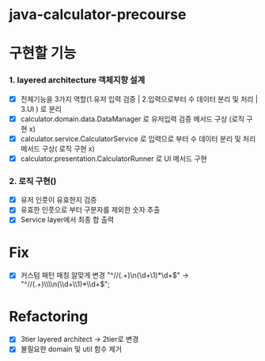 # java-calculator-precourse

# 구현할 기능
### 1. layered architecture 객체지향 설계 
   - [x] 전체기능을 3가지 역할(1.유저 입력 검증 | 2.입력으로부터 수 데이터 분리 및 처리 | 3.UI ) 로 분리
   - [x] calculator.domain.data.DataManager 로 유저입력 검증 메서드 구상 (로직 구현 x)
   - [x] calculator.service.CalculatorService 로 입력으로 부터 수 데이터 분리 및 처리 메서드 구상( 로직 구현 x)
   - [x] calculator.presentation.CalculatorRunner 로 UI 메서드 구현

### 2. 로직 구현()
- [x] 유저 인풋이 유효한지 검증
- [x] 유효한 인풋으로 부터 구분자를 제외한 숫자 추출
- [x] Service layer에서 최종 합 출력

# Fix
- [x] 커스텀 패턴 매칭 알맞게 변경 "^//(.+)\n(\\d+\\1)*\\d+$" -> "^//(.+)\\\\n(\\d+\\1)*\\d+$";

# Refactoring
- [x] 3tier layered architect -> 2tier로 변경
- [x] 불필요한 domain 및 util 함수 제거